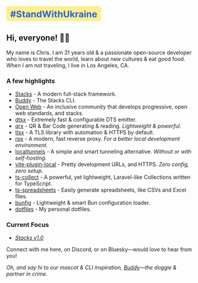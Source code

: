 [![Stand With Ukraine](https://raw.githubusercontent.com/vshymanskyy/StandWithUkraine/main/badges/StandWithUkraine.svg)](https://stand-with-ukraine.pp.ua)

## Hi, everyone! 👋🏼

My name is Chris. I am 31 years old & a passionate open-source developer who loves to travel the world, learn about new cultures & eat good food. When I am not traveling, I live in Los Angeles, CA.

### A few highlights

- [Stacks](https://github.com/stacksjs/stacks) - A modern full-stack framework.
- [Buddy](https://github.com/stacksjs/buddy) - The Stacks CLI.
- [Open Web](https://github.com/ow3org) - An inclusive community that develops progressive, open web standards, and stacks.
- [dtsx](https://github.com/stacksjs/dtsx) - Extremely fast & configurable DTS emitter.
- [qrx](https://github.com/stacksjs/qrx) - QR & Bar Code generating & reading. _Lightweight & powerful._
- [tlsx](https://github.com/stacksjs/tlsx) - A TLS library with automation & HTTPS by default.
- [rpx](https://github.com/stacksjs/rpx) - A modern, fast reverse proxy. _For a better local development environment._
- [localtunnels](https://github.com/stacksjs/localtunnels) - A simple and smart tunneling alternative. _Without or with self-hosting._
- [vite-plugin-local](https://github.com/stacksjs/vite-plugin-local) - Pretty development URLs, and HTTPS. _Zero config, zero setup._
- [ts-collect](https://github.com/stacksjs/ts-collect) - A powerful, yet lightweight, Laravel-like Collections written for TypeScript.
- [ts-spreadsheets](https://github.com/stacksjs/ts-spreadsheets) - Easily generate spreadsheets, like CSVs and Excel files.
- [bunfig](https://github.com/stacksjs/bunfig) - Lightweight & smart Bun configuration loader.
- [dotfiles](https://github.com/chrisbbreuer/dotfiles) - My personal dotfiles.

### Current Focus

- [_Stacks v1.0_](https://github.com/stacksjs/stacks)

Connect with me here, on Discord, or on Bluesky—would love to hear from you!

_Oh, and say hi to our mascot & CLI inspiration, [Buddy](https://www.instagram.com/somebuddyspecial/)—the doggie & partner in crime._
